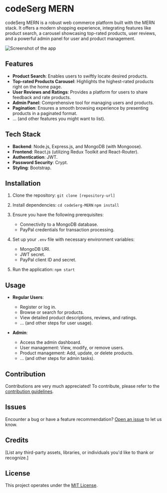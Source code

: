 # codeSerg MERN

codeSerg MERN is a robust web commerce platform built with the MERN stack. It offers a modern shopping experience, integrating features like product search, a carousel showcasing top-rated products, user reviews, and a powerful admin panel for user and product management.

![Screenshot of the app](link-to-screenshot)

## Features

- **Product Search**: Enables users to swiftly locate desired products.
- **Top-rated Products Carousel**: Highlights the highest-rated products right on the home page.
- **User Reviews and Ratings**: Provides a platform for users to share feedback and rate products.
- **Admin Panel**: Comprehensive tool for managing users and products.
- **Pagination**: Ensures a smooth browsing experience by presenting products in a paginated format.
- ... (and other features you might want to list).

## Tech Stack

- **Backend**: Node.js, Express.js, and MongoDB (with Mongoose).
- **Frontend**: React.js (utilizing Redux Toolkit and React-Router).
- **Authentication**: JWT.
- **Password Security**: Crypt.
- **Styling**: Bootstrap.

## Installation

1. Clone the repository:
   `git clone [repository-url]`

2. Install dependencies:
   `cd codeSerg-MERN`
   `npm install`

3. Ensure you have the following prerequisites:

   - Connectivity to a MongoDB database.
   - PayPal credentials for transaction processing.

4. Set up your `.env` file with necessary environment variables:

   - MongoDB URI.
   - JWT secret.
   - PayPal client ID and secret.

5. Run the application:
   `npm start`

## Usage

- **Regular Users**:

  - Register or log in.
  - Browse or search for products.
  - View detailed product descriptions, reviews, and ratings.
  - ... (and other steps for user usage).

- **Admin**:
  - Access the admin dashboard.
  - User management: View, modify, or remove users.
  - Product management: Add, update, or delete products.
  - ... (and other steps for admin tasks).

## Contribution

Contributions are very much appreciated! To contribute, please refer to the [contribution guidelines](link-to-contribution.md).

## Issues

Encounter a bug or have a feature recommendation? [Open an issue](https://github.com/code-serg/ecommerce-01/issues) to let us know.

## Credits

[List any third-party assets, libraries, or individuals you'd like to thank or recognize.]

## License

This project operates under the [MIT License](link-to-license.md).
